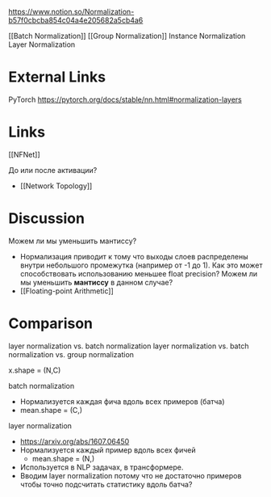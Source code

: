 

https://www.notion.so/Normalization-b57f0cbcba854c04a4e205682a5cb4a6


[[Batch Normalization]]
[[Group Normalization]]
Instance Normalization
Layer Normalization


# External Links

PyTorch
https://pytorch.org/docs/stable/nn.html#normalization-layers

# Links

[[NFNet]]

До или после активации?
- [[Network Topology]]

# Discussion

Можем ли мы уменьшить мантиссу?
- Нормализация приводит к тому что выходы слоев распределены внутри небольшого промежутка (например от -1 до 1). Как это может способствовать использованию меньшее float precision? Можем ли мы уменьшить **мантиссу** в данном случае?
- [[Floating-point Arithmetic]]


# Comparison

layer normalization vs. batch normalization
layer normalization vs. batch normalization vs. group normalization

x.shape = (N,C)

batch normalization
- Нормализуется каждая фича вдоль всех примеров (батча)
- mean.shape = (C,)

layer normalization
- https://arxiv.org/abs/1607.06450
- Нормализуется каждый пример вдоль всех фичей
	- mean.shape = (N,)
- Используется в NLP задачах, в трансформере.
- Вводим layer normalization потому что не достаточно примеров чтобы точно подсчитать статистику вдоль батча?